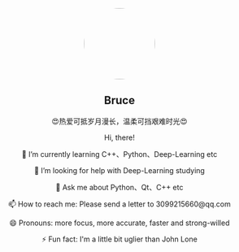 <p align="center">
    <img width="140" height="140" style="border-radius: 50%;" src="https://avatars.githubusercontent.com/u/54493253?v=4" />
    <h2 align="center">Bruce</h2>
    <p align="center"> 😍热爱可抵岁月漫长，温柔可挡艰难时光😍 </p>
</p>


<p align="center"> Hi, there! </p>
<p align="center"> 🌱 I’m currently learning C++、Python、Deep-Learning etc </p>
<p align="center"> 🤔 I’m looking for help with Deep-Learning studying </p>
<p align="center"> 💬 Ask me about Python、Qt、C++ etc </p>
<p align="center"> 📫 How to reach me: Please send a letter to 3099215660@qq.com </p>
<p align="center"> 😄 Pronouns: more focus, more accurate, faster and strong-willed </p>
<p align="center"> ⚡ Fun fact: I'm a little bit uglier than John Lone </p>
